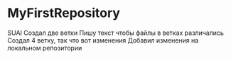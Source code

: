 # MyFirstRepository
SUAI
Создал две ветки
Пишу текст чтобы файлы в ветках различались
Создал 4 ветку, так что вот изменения
Добавил изменения на локальном репозитории